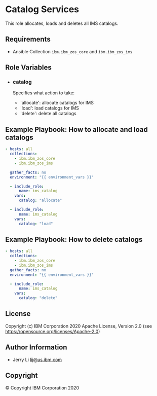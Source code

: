 Catalog Services
=========

This role allocates, loads and deletes all IMS catalogs.

Requirements
------------

- Ansible Collection `ibm.ibm_zos_core` and `ibm.ibm_zos_ims`

Role Variables
--------------

- ### **catalog**

  Specifies what action to take:
  - 'allocate': allocate catalogs for IMS
  - 'load': load catalogs for IMS
  - 'delete': delete all catalogs


Example Playbook: How to allocate and load catalogs
----------------

```yaml
- hosts: all
  collections:
    - ibm.ibm_zos_core
    - ibm.ibm_zos_ims

  gather_facts: no
  environment: "{{ environment_vars }}"

  - include_role:
      name: ims_catalog
    vars:
      catalog: "allocate"

  - include_role:
      name: ims_catalog
    vars:
      catalog: "load"
```

Example Playbook: How to delete catalogs
----------------

```yaml
- hosts: all
  collections:
    - ibm.ibm_zos_core  
    - ibm.ibm_zos_ims
  gather_facts: no
  environment: "{{ environment_vars }}"

  - include_role:
      name: ims_catalog
    vars:
      catalog: "delete"
```


License
-------

Copyright (c) IBM Corporation 2020 Apache License, Version 2.0 (see https://opensource.org/licenses/Apache-2.0)

Author Information
------------------

- Jerry Li lij@us.ibm.com

Copyright
---------

© Copyright IBM Corporation 2020
